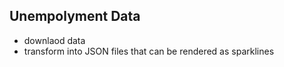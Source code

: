 ## Unempolyment Data

- downlaod data
- transform into JSON files that can be rendered as sparklines